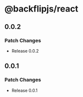 # @backflipjs/react

## 0.0.2

### Patch Changes

- Release 0.0.2

## 0.0.1

### Patch Changes

- Release 0.0.1
